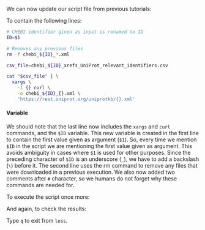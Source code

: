 <script>
import Execute from "$components/Execute.svelte";
</script>

We can now update our script file from previous tutorials:

<Execute command="nano getproteins.sh" />

To contain the following lines:

```bash
# CHEBI identifier given as input is renamed to ID
ID=$1

# Removes any previous files
rm -f chebi_${ID}_*.xml

csv_file=chebi_${ID}_xrefs_UniProt_relevant_identifiers.csv

cat "$csv_file" | \
  xargs \
    -I {} curl \
    -o chebi_${ID}_{}.xml \
    'https://rest.uniprot.org/uniprotkb/{}.xml'
```

#### Variable

We should note that the last line now includes the `xargs` and `curl` commands, and the `$ID` variable. This new variable is created in the first line to
contain the first value given as argument (`$1`). So, every time we mention
`$ID` in the script we are mentioning the first value given as argument. This
avoids ambiguity in cases where `$1` is used for other purposes. Since the preceding
character of `$ID` is an underscore (`_`), we have to add a backslash (`\`)
before it. The second line uses the rm command to remove any files that were
downloaded in a previous execution. We also now added two comments after
`#` character, so we humans do not forget why these commands are needed
for.

To execute the script once more:

<Execute command="chmod u+x getproteins.sh" />

<Execute command="./getproteins.sh 27732" />

And again, to check the results:

<Execute command="head -n 1 chebi_27732_*.xml | less" />

Type `q` to exit from `less`.

